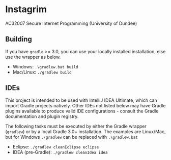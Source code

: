 # Instagrim
AC32007 Secure Internet Programming (University of Dundee)

## Building
If you have `gradle` >= 3.0, you can use your locally installed installation,
else use the wrapper as below.

- Windows: `.\gradlew.bat build`
- Mac/Linux: `./gradlew build`

## IDEs
This project is intended to be used with IntelliJ IDEA Ultimate, which can
import Gradle projects natively. Other IDEs not listed below may have Gradle
plugins available to produce valid IDE configurations - consult the Gradle
documentation and plugin registry.

The following tasks must be executed by either the Gradle wrapper (`gradlew`)
or by a local Gradle 3.0+ installation. The examples are Linux/Mac, but for
Windows `./gradlew` can be replaced with `.\gradlew.bat`

- Eclipse: `./gradlew cleanEclipse eclipse`
- IDEA (pre-Gradle): `./gradlew cleanIdea idea`
